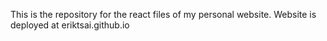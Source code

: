 This is the repository for the react files of my personal website. Website is deployed at eriktsai.github.io

